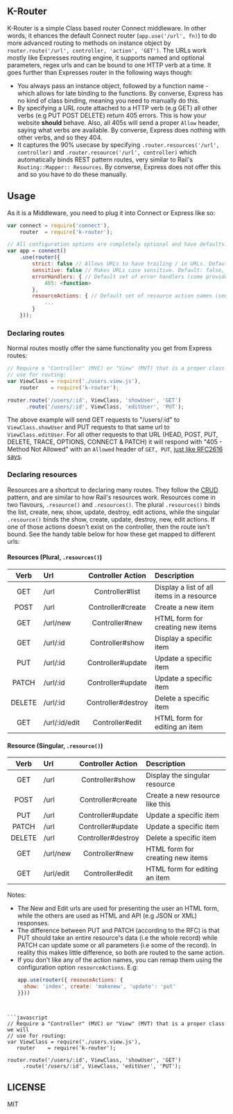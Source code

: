 K-Router
----------

K-Router is a simple Class based router Connect middleware. In other words, it
ehances the default Connect router (`app.use('/url', fn)`) to do more advanced
routing to methods on instance object by `router.route('/url', controller,
'action', 'GET')`. The URLs work mostly like Expresses routing engine, it
supports named and optional parameters, regex urls and can be bound to one HTTP
verb at a time. It goes further than Expresses router in the following ways
though:

 - You always pass an instance object, followed by a function name - which
   allows for late binding to the functions. By converse, Express has no kind of
   class binding, meaning you need to manually do this.
 - By specifying a URL route attached to a HTTP verb (e.g GET) all other verbs
   (e.g PUT POST DELETE) return 405 errors. This is how your website **should**
   behave. Also, all 405s will send a proper `Allow` header, saying what verbs
   are available. By converse, Express does nothing with other verbs, and so
   they 404.
 - It captures the 90% usecase by specifying `.router.resources('/url',
   controller)` and `.router.resource('/url', controller)` which automatically
   binds REST pattern routes, very similar to Rail's `Routing::Mapper::
   Resources`. By converse, Express does not offer this and so you have to do
   these manually.

Usage
-----

As it is a Middleware, you need to plug it into Connect or Express like so:

```javascript
var connect = require('connect'),
    router  = require('k-router');

// All configuration options are completely optional and have defaults.
var app = connect()
    .use(router({
        strict: false // Allows URLs to have trailing / in URLs. Default: false,
        sensitive: false // Makes URLs case sensitive. Default: false,
        errorHandlers: { // Default set of error handlers (come provided)
            405: <function>
        },
        resourceActions: { // Default set of resource action names (see resources)
            ...
        }
    }));
```

### Declaring routes

Normal routes mostly offer the same functionality you get from Express routes:

```javascript
// Require a "Controller" (MVC) or "View" (MVT) that is a proper class we will
// use for routing:
var ViewClass = require('./users.view.js'),
    router    = require('k-router');

router.route('/users/:id', ViewClass, 'showUser', 'GET')
      .route('/users/:id', ViewClass, 'editUser', 'PUT');
```

The above example will send GET requests to "/users/:id" to `ViewClass.showUser`
and PUT requests to that same url to `ViewClass.editUser`. For all other
requests to that URL (HEAD, POST, PUT, DELETE, TRACE, OPTIONS, CONNECT & PATCH)
it will respond with "405 - Method Not Allowed" with an `Allowed` header of
`GET, PUT`, [just like RFC2616 says][rfc2616].

### Declaring resources

Resources are a shortcut to declaring many routes. They follow the
[CRUD](http://en.wikipedia.org/wiki/Crud) pattern, and are similar to how Rail's resources work.
Resources come in two flavours, `.resource()` and `.resources()`. The plural `.resources()` binds
the list, create, new, show, update, destroy, edit actions, while the singular `.resource()`
binds the show, create, update, destroy, new, edit actions. If one of those actions doesn't exist
on the controller, then the route isn't bound. See the handy table below for how these get mapped
to different urls:

#### Resources (Plural, `.resources()`)
| Verb   | Url           | Controller Action  | Description                               |
|:------:|:--------------|:------------------:|:------------------------------------------|
| GET    | /url          | Controller#list    | Display a list of all items in a resource |
| POST   | /url          | Controller#create  | Create a new item                         |
| GET    | /url/new      | Controller#new     | HTML form for creating new items          |
| GET    | /url/:id      | Controller#show    | Display a specific item                   |
| PUT    | /url/:id      | Controller#update  | Update a specific item                    |
| PATCH  | /url/:id      | Controller#update  | Update a specific item                    |
| DELETE | /url/:id      | Controller#destroy | Delete a specific item                    |
| GET    | /url/:id/edit | Controller#edit    | HTML form for editing an item             |

#### Resource (Singular, `.resource()`)
| Verb   | Url       | Controller Action  | Description                               |
|:------:|:----------|:------------------:|:------------------------------------------|
| GET    | /url      | Controller#show    | Display the singular resource             |
| POST   | /url      | Controller#create  | Create a new resource like this           |
| PUT    | /url      | Controller#update  | Update a specific item                    |
| PATCH  | /url      | Controller#update  | Update a specific item                    |
| DELETE | /url      | Controller#destroy | Delete a specific item                    |
| GET    | /url/new  | Controller#new     | HTML form for creating new items          |
| GET    | /url/edit | Controller#edit    | HTML form for editing an item             |

Notes:

- The New and Edit urls are used for presenting the user an HTML form, while the others are used
  as HTML and API (e.g JSON or XML) responses.
- The difference between PUT and PATCH (according to the RFC) is that PUT should take an entire
  resource's data (i.e the whole record) while PATCH can update some or all parameters (i.e some
  of the record). In reality this makes little difference, so both are routed to the same action.
- If you don't like any of the action names, you can remap them using the configuration option
  `resourceActions`. E.g:
  ```javascript
  app.use(router({ resouceActions: {
    show: 'index', create: 'makenew', 'update': 'put'
  }}))
 ```


```javascript
// Require a "Controller" (MVC) or "View" (MVT) that is a proper class we will
// use for routing:
var ViewClass = require('./users.view.js'),
    router    = require('k-router');

router.route('/users/:id', ViewClass, 'showUser', 'GET')
      .route('/users/:id', ViewClass, 'editUser', 'PUT');
```

LICENSE
-------

MIT

[rfc2616]: https://tools.ietf.org/html/rfc2616#page-66
[CRUD]: http://en.wikipedia.org/wiki/Crud